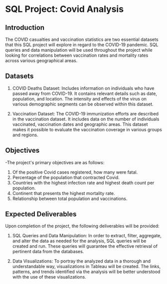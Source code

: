 # SQL Project: Covid Analysis

## Introduction
  The COVID casualties and vaccination statistics are two essential datasets that this SQL project will explore in regard to the COVID-19 pandemic. SQL queries and data manipulation will be used throughout the project while looking for correlations between vaccination rates and mortality rates across various geographical areas.

## Datasets
1. COVID Deaths Dataset: Includes information on individuals who have passed away from COVID-19. It contains relevant details such as date, population, and location. The intensity and effects of the virus on various demographic segments can be observed within this dataset.

2. Vaccination Dataset: The COVID-19 immunization efforts are described in the vaccination dataset. It includes data on the number of individuals vaccinated, vaccination dates and geographic areas. This dataset makes it possible to evaluate the vaccination coverage in various groups and regions.

## Objectives
-The project's primary objectives are as follows:
  1. Of the positive Covid cases registered, how many were fatal.
  2. Percentage of the population that contracted Covid.
  3. Countries with the highest infection rate and highest death count per population.
  4. Continent that presents the highest mortality rate.
  5. Relationship between total population and vaccinations.

## Expected Deliverables
Upon completion of the project, the following deliverables will be provided:

1. SQL Queries and Data Manipulation: In order to extract, filter, aggregate, and alter the data as needed for the analysis, SQL queries will be created and run. These queries will guarantee the effective retrieval of pertinent data from the databases.

2. Data Visualizations: To portray the analyzed data in a thorough and understandable way, visualizations in Tableau will be created. The links, patterns, and trends identified via the analysis will be better understood with the use of these visualizations.
